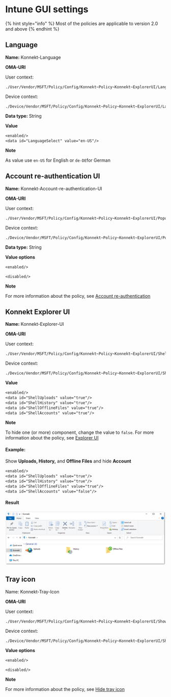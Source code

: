 # Intune GUI settings

{% hint style="info" %}
Most of the policies are applicable to version 2.0 and above
{% endhint %}

## Language

**Name:** Konnekt-Language

**OMA-URI**

User context:

```
./User/Vendor/MSFT/Policy/Config/Konnekt~Policy~Konnekt~ExplorerUI/Language
```

Device context:

```
./Device/Vendor/MSFT/Policy/Config/Konnekt~Policy~Konnekt~ExplorerUI/Language
```

**Data type:** String

**Value**&#x20;

```
<enabled/>
<data id="LanguageSelect" value="en-US"/>
```

**Note**

As value use `en-US` for English or `de-DE`for German

## Account re-authentication UI

**Name:** Konnekt-Account-re-authentication-UI

**OMA-URI**

User context:

```
./User/Vendor/MSFT/Policy/Config/Konnekt~Policy~Konnekt~ExplorerUI/PopupReauthenticateAccount
```

Device context:

```
./Device/Vendor/MSFT/Policy/Config/Konnekt~Policy~Konnekt~ExplorerUI/PopupReauthenticateAccount
```

**Data type:** String

**Value options**

```
<enabled/>
```

```
<disabled/>
```

**Note**

For more information about the policy, see [Account re-authentication](../../gui-behavior/account-reauthentication.md)

## Konnekt Explorer UI

**Name:** Konnekt-Explorer-UI

**OMA-URI**

User context:

```
./User/Vendor/MSFT/Policy/Config/Konnekt~Policy~Konnekt~ExplorerUI/ShellNode
```

Device context:

```
./Device/Vendor/MSFT/Policy/Config/Konnekt~Policy~Konnekt~ExplorerUI/ShellNode
```

**Value**

```
<enabled/> 
<data id="ShellUploads" value="true"/>
<data id="ShellHistory" value="true"/>
<data id="ShellOfflineFiles" value="true"/>
<data id="ShellAccounts" value="true"/>
```

**Note**

To hide one (or more) component, change the value to `false`. For more information about the policy, see [Explorer UI](../../gui-behavior/konnekt-explorer-ui.md)

#### **Example:**

Show **Uploads, History,** and **Offline Files** and hide **Account**

```
<enabled/>
<data id="ShellUploads" value="true"/>
<data id="ShellHistory" value="true"/>
<data id="ShellOfflineFiles" value="true"/>
<data id="ShellAccounts" value="false"/>
```

#### **Result**

![](../../../.gitbook/assets/KonnektNewUi2.png)

## Tray icon

Name: Konnekt-Tray-Icon

**OMA-URI**

User context:

```
./User/Vendor/MSFT/Policy/Config/Konnekt~Policy~Konnekt~ExplorerUI/ShowTrayIcon
```

Device context:

```
./Device/Vendor/MSFT/Policy/Config/Konnekt~Policy~Konnekt~ExplorerUI/ShowTrayIcon
```

**Value options**

```
<enabled/>
```

```
<disabled/>
```

**Note**

For more information about the policy, see [Hide tray icon](../../gui-behavior/hide-tray-icon.md)
